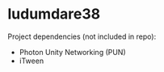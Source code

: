 # ludumdare38

Project dependencies (not included in repo):
 - Photon Unity Networking (PUN)
 - iTween
